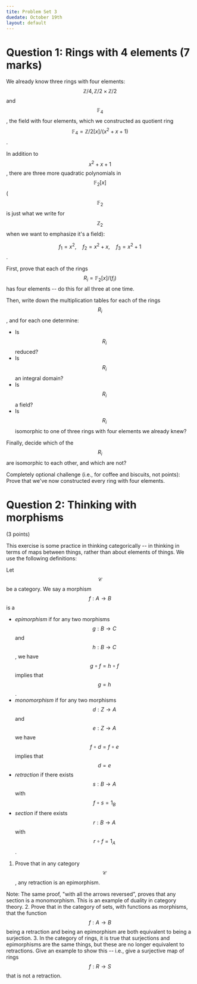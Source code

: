 ```yaml
---
tite: Problem Set 3
duedate: October 19th
layout: default
---
```


Question 1: Rings with 4 elements (7 marks)
===
We already know three rings with four elements: $$\mathbb{Z}/4, \mathbb{Z}/2\times\mathbb{Z}/2$$ and $$\mathbb{F}_4$$, the field with four elements, which we constructed as quotient ring $$\mathbb{F}_4=\mathbb{Z}/2[x]/(x^2+x+1)$$.

In addition to $$x^2+x+1$$, there are three more quadratic polynomials in $$\mathbb{F}_2[x]$$ ($$\mathbb{F}_2$$ is just what we write for $$\mathbb{Z}_2$$ when we want to emphasize it's a field):

$$f_1=x^2,\quad f_2=x^2+x,\quad f_3=x^2+1$$. 

First, prove that each of the rings $$R_i=\mathbb{F}_2[x]/(f_i)$$ has four elements -- do this for all three at one time.

Then, write down the multiplication tables for each of the rings $$R_i$$, and for each one determine:
 * Is $$R_i$$ reduced?  
 * Is $$R_i$$ an integral domain?
 * Is $$R_i$$ a field?
 * Is $$R_i$$ isomorphic to one of three rings with four elements we already knew?
 
Finally, decide which of the $$R_i$$ are isomorphic to each other, and which are not? 

Completely optional challenge (i.e., for coffee and biscuits, not points): Prove that we've now constructed every ring with four elements.


Question 2: Thinking with morphisms
======
(3 points)

This exercise is some practice in thinking categorically -- in thinking in terms of maps between things, rather than about elements of things.  We use the following definitions:

 Let $$\mathcal{C}$$ be a category.  We say a morphism $$f:A\to B$$ is a

 - *epimorphism* if for any two morphisms $$g:B\to C$$ and $$h:B\to C$$, we have $$g\circ f=h\circ f$$ implies that $$g=h$$.
 - *monomorphism* if for any two morphisms $$d:Z\to A$$ and $$e:Z\to A$$ we have $$f\circ d=f\circ e$$ implies that $$d=e$$
 - *retraction* if there exists $$s:B\to A$$ with $$f\circ s=1_B$$
 - *section* if there exists $$r:B\to A$$ with $$r\circ f=1_A$$.


1. Prove that in any category $$\mathcal{C}$$, any retraction is an epimorphism.

Note: The same proof, "with all the arrows reversed", proves that any section is a monomorphism. This is an example of duality in category theory.
2. Prove that in the category of sets, with functions as morphisms, that the function $$f:A\to B$$ being a retraction and being an epimorphism are both equivalent to being a surjection.
3. In the category of rings, it is true that surjections and epimorphisms are the same things, but these are no longer equivalent to retractions.  Give an example to show this -- i.e., give a surjective map of rings $$f:R\to S$$ that is not a retraction.  